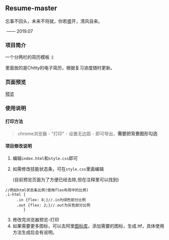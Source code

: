 
## Resume-master
忘事不回头，未来不将就，你若盛开，清风自来。

​																	—— 2019.07  


### 项目简介

一个分两栏的简历模板 :)

里面放的是Chitty的电子简历，根据复习进度随时更新。


### 页面预览

[预览](https://yiichitty.github.io/Resume-master/index.html)  

### 使用说明

#### 打印方法

> chrome浏览器 - "打印" - 设置无边距 - 即可导出，**需要把背景图形勾选**



#### 项目修改说明

1. 编辑`index.html`和`style.css`即可

2. 如需修改技能状态条，可在`style.css`里面编辑

   (目前预览页面为了方便已经去除,但在注释里可以找到)
```
//例如html状态条比例(使用flex布局中的比例)
.i-html {
     .in {flex: 8;}//.in为绿色部分比例
     .out {flex: 2;}//.out为灰色部分比例
        }
```
3. 修改完浏览器预览-打印
4. 如果需要更多图标，可以去阿里[图标库](https://iconfont.cn)，添加需要的图标，生成.ttf，具体使用方法生成后会有说明。
